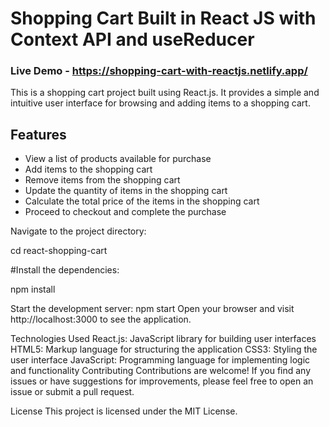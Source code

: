 # Shopping Cart Built in React JS with Context API and useReducer

### Live Demo - https://shopping-cart-with-reactjs.netlify.app/



This is a shopping cart project built using React.js. It provides a simple and intuitive user interface for browsing and adding items to a shopping cart.

## Features

- View a list of products available for purchase
- Add items to the shopping cart
- Remove items from the shopping cart
- Update the quantity of items in the shopping cart
- Calculate the total price of the items in the shopping cart
- Proceed to checkout and complete the purchase

Navigate to the project directory:


cd react-shopping-cart


#Install the dependencies:



npm install  


Start the development server:
npm start
Open your browser and visit http://localhost:3000 to see the application.

Technologies Used
React.js: JavaScript library for building user interfaces
HTML5: Markup language for structuring the application
CSS3: Styling the user interface
JavaScript: Programming language for implementing logic and functionality
Contributing
Contributions are welcome! If you find any issues or have suggestions for improvements, please feel free to open an issue or submit a pull request.

License
This project is licensed under the MIT License.

